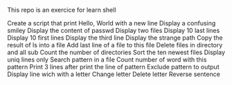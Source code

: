 This repo is an exercice for learn shell

Create a script that print Hello, World with a new line
Display a confusing smiley
Display the content of passwd
Display two files
Display 10 last lines
Display 10 first lines
Display the third line
Display the strange path
Copy the result of ls into a file
Add last line of a file to this file
Delete files in directory and all sub
Count the number of directories
Sort the ten newest files
Display uniq lines only
Search pattern in a file
Count number of word with this pattern
Print 3 lines after print the line of pattern
Exclude pattern to output
Display line wich with a letter
Change letter
Delete letter
Reverse sentence
